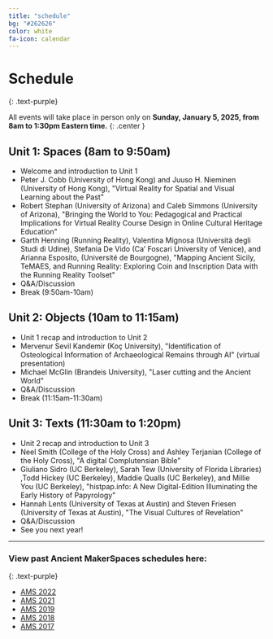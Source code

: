 ```yaml
---
title: "schedule"
bg: "#262626"
color: white
fa-icon: calendar
---
```


# Schedule
{: .text-purple}

All events will take place in person only on **Sunday, January 5, 2025, from 8am to 1:30pm Eastern time.** 
{: .center }

## Unit 1: Spaces (8am to 9:50am)
* Welcome and introduction to Unit 1
* Peter J. Cobb (University of Hong Kong) and Juuso H. Nieminen (University of Hong Kong), "Virtual Reality for Spatial and Visual Learning about the Past"
* Robert Stephan (University of Arizona) and Caleb Simmons (University of Arizona), "Bringing the World to You: Pedagogical and Practical Implications for Virtual Reality Course Design in Online Cultural Heritage Education"
* Garth Henning (Running Reality), Valentina Mignosa (Università degli Studi di Udine), Stefania De Vido (Ca’ Foscari University of Venice), and Arianna Esposito, (Université de Bourgogne), "Mapping Ancient Sicily, TeMAES, and Running Reality: Exploring Coin and Inscription Data with the Running Reality Toolset"
* Q&A/Discussion
* Break (9:50am-10am)

## Unit 2: Objects (10am to 11:15am)
* Unit 1 recap and introduction to Unit 2
* Mervenur Sevil Kandemir (Koç University), "Identification of Osteological Information of Archaeological Remains through AI" (virtual presentation)
* Michael McGlin (Brandeis University), "Laser cutting and the Ancient World"
* Q&A/Discussion
* Break (11:15am-11:30am)

## Unit 3: Texts (11:30am to 1:20pm)
* Unit 2 recap and introduction to Unit 3 
* Neel Smith (College of the Holy Cross) and Ashley Terjanian (College of the Holy Cross), "A digital Complutensian Bible"
* Giuliano Sidro (UC Berkeley), Sarah Tew (University of Florida Libraries) ,Todd Hickey (UC Berkeley), Maddie Qualls (UC Berkeley), and Millie You (UC Berkeley), "histpap.info: A New Digital-Edition Illuminating the Early History of Papyrology"
* Hannah Lents (University of Texas at Austin) and Steven Friesen (University of Texas at Austin), "The Visual Cultures of Revelation"
* Q&A/Discussion
* See you next year!

***

### View past Ancient MakerSpaces schedules here:
{: .text-purple}
- [AMS 2022](https://libatique.info/AMS2022/)
- [AMS 2021](https://rachelstarry.github.io/AMS2021/)
- [AMS 2019](https://diyclassics.github.io/ams-2019/)
- [AMS 2018](https://diyclassics.github.io/ams-2018/)
- [AMS 2017](https://diyclassics.github.io/ams/)
